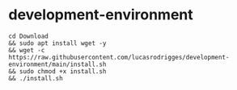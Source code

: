 # development-environment

```
cd Download 
&& sudo apt install wget -y
&& wget -c https://raw.githubusercontent.com/lucasrodrigges/development-environment/main/install.sh
&& sudo chmod +x install.sh
&& ./install.sh
```